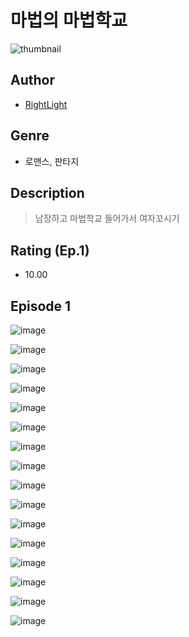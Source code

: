 # 마법의 마법학교
![thumbnail](https://image-comic.pstatic.net/user_contents_data/challenge_comic/2023/05/23/359566/upload_4051381735705109858_480x623.jpeg)

## Author
- [RightLight](https://comic.naver.com/artistTitle?id=359566)

## Genre
- 로맨스, 판타지

## Description
> 남장하고 마법학교 들어가서 여자꼬시기


## Rating (Ep.1)
- 10.00

## Episode 1
![image](https://image-comic.pstatic.net/user_contents_data/challenge_comic/2023/05/23/359566/upload_7291997834753368373.jpeg)

![image](https://image-comic.pstatic.net/user_contents_data/challenge_comic/2023/05/23/359566/upload_4049353137560237106.jpeg)

![image](https://image-comic.pstatic.net/user_contents_data/challenge_comic/2023/05/23/359566/upload_3762865456468539440.jpeg)

![image](https://image-comic.pstatic.net/user_contents_data/challenge_comic/2023/05/23/359566/upload_3616503089862948659.jpeg)

![image](https://image-comic.pstatic.net/user_contents_data/challenge_comic/2023/05/23/359566/upload_4063148886027614049.jpeg)

![image](https://image-comic.pstatic.net/user_contents_data/challenge_comic/2023/05/23/359566/upload_3559078878963184230.jpeg)

![image](https://image-comic.pstatic.net/user_contents_data/challenge_comic/2023/05/23/359566/upload_7076062319565354852.jpeg)

![image](https://image-comic.pstatic.net/user_contents_data/challenge_comic/2023/05/23/359566/upload_3616727197831082036.jpeg)

![image](https://image-comic.pstatic.net/user_contents_data/challenge_comic/2023/05/23/359566/upload_3559310683415263032.jpeg)

![image](https://image-comic.pstatic.net/user_contents_data/challenge_comic/2023/05/23/359566/upload_3546923576121767270.jpeg)

![image](https://image-comic.pstatic.net/user_contents_data/challenge_comic/2023/05/23/359566/upload_3905013623272464694.jpeg)

![image](https://image-comic.pstatic.net/user_contents_data/challenge_comic/2023/05/23/359566/upload_3775195402072176944.jpeg)

![image](https://image-comic.pstatic.net/user_contents_data/challenge_comic/2023/05/23/359566/upload_3761743963969839668.jpeg)

![image](https://image-comic.pstatic.net/user_contents_data/challenge_comic/2023/05/23/359566/upload_7234014869194027830.jpeg)

![image](https://image-comic.pstatic.net/user_contents_data/challenge_comic/2023/05/23/359566/upload_3990860178926953017.jpeg)

![image](https://image-comic.pstatic.net/user_contents_data/challenge_comic/2023/05/23/359566/upload_7234297469488935266.jpeg)
